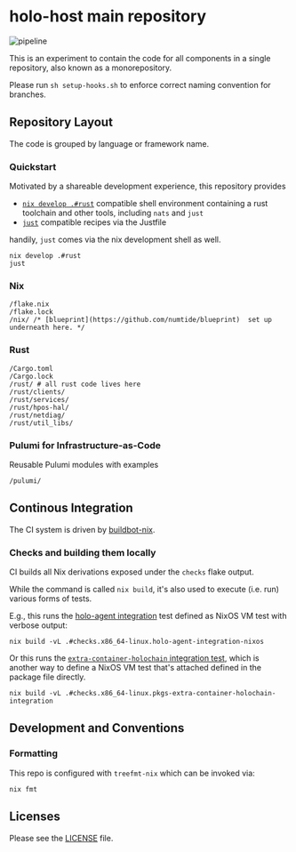 # holo-host main repository

![pipeline](https://github.com/holo-host/holo-host/actions/workflows/pipeline.yml/badge.svg)

This is an experiment to contain the code for all components in a single repository, also known as a monorepository.

Please run `sh setup-hooks.sh` to enforce correct naming convention for branches.

## Repository Layout

The code is grouped by language or framework name.

### Quickstart

Motivated by a shareable development experience, this repository provides

- [`nix develop .#rust`][nix develop] compatible shell environment containing a rust toolchain and other tools, including `nats` and `just`
- [`just`][just] compatible recipes via the Justfile

handily, `just` comes via the nix development shell as well.

```shell
nix develop .#rust
just
```

### Nix

```
/flake.nix
/flake.lock
/nix/ /* [blueprint](https://github.com/numtide/blueprint)  set up underneath here. */
```

### Rust

```
/Cargo.toml
/Cargo.lock
/rust/ # all rust code lives here
/rust/clients/
/rust/services/
/rust/hpos-hal/
/rust/netdiag/
/rust/util_libs/
```

### Pulumi for Infrastructure-as-Code

Reusable Pulumi modules with examples

```
/pulumi/
```

## Continous Integration

The CI system is driven by [buildbot-nix](https://github.com/nix-community/buildbot-nix/).

### Checks and building them locally

CI builds all Nix derivations exposed under the `checks` flake output.

While the command is called `nix build`, it's also used to execute (i.e. run) various forms of tests.

E.g., this runs the [holo-agent integration](nix/checks/holo-agent-integration-nixos.nix) test defined as NixOS VM test with verbose output:

```
nix build -vL .#checks.x86_64-linux.holo-agent-integration-nixos
```

Or this runs the [`extra-container-holochain` integration test](nix/packages/extra-container-holochain.nix#L123), which is another way to define a NixOS VM test that's attached defined in the package file directly.

```
nix build -vL .#checks.x86_64-linux.pkgs-extra-container-holochain-integration
```

## Development and Conventions

### Formatting

This repo is configured with `treefmt-nix` which can be invoked via:

```
nix fmt
```

## Licenses

Please see the [LICENSE](./LICENSE) file.

[just]: https://just.systems/man/en/
[nix develop]: https://zero-to-nix.com/concepts/dev-env/
